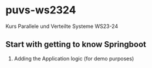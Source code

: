 # puvs-ws2324
Kurs Parallele und Verteilte Systeme WS23-24

## Start with getting to know Springboot
1. Adding the Application logic (for demo purposes)


